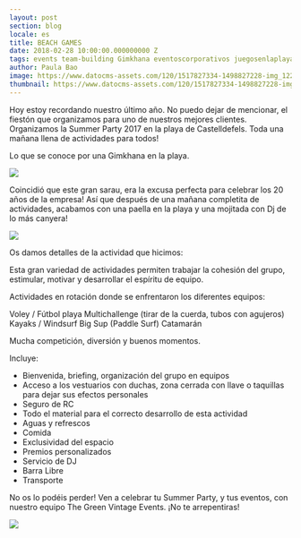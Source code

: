 ```yaml
---
layout: post
section: blog
locale: es
title: BEACH GAMES
date: 2018-02-28 10:00:00.000000000 Z
tags: events team-building Gimkhana eventoscorporativos juegosenlaplaya
author: Paula Bao
image: https://www.datocms-assets.com/120/1517827334-1498827228-img_1221.jpg?ch=DPR%2CWidth&auto=format&w=1024&fm=jpg
thumbnail: https://www.datocms-assets.com/120/1517827334-1498827228-img_1221.jpg?ch=DPR%2CWidth&auto=format&w=105&fm=jpg
---
```


Hoy estoy recordando nuestro último año. No puedo dejar de mencionar, el fiestón que organizamos para uno de nuestros mejores clientes. 
Organizamos la Summer Party 2017 en la playa de Castelldefels. 
Toda una mañana llena de actividades para todos!

<!--more-->

Lo que se conoce por una Gimkhana en la playa. 

![](https://www.datocms-assets.com/120/1517827521-1498827238-img_1209.jpg?ch=DPR%2CWidth&auto=format)

Coincidió que este gran sarau, era la excusa perfecta para celebrar los 20 años de la empresa! Así que después de una mañana completita de actividades, acabamos con una paella en la playa y una mojitada con Dj de lo más canyera!

![](https://www.datocms-assets.com/120/1517827533-softonic-team-building-20-years-160617_20.JPG?ch=DPR%2CWidth&auto=format)

Os damos detalles de la actividad que hicimos:

Esta gran variedad de actividades permiten trabajar la cohesión del grupo, estimular, motivar y desarrollar el espíritu de equipo.

Actividades en rotación donde se enfrentaron los diferentes equipos:

Voley / Fútbol playa
Multichallenge (tirar de la cuerda, tubos con agujeros)
Kayaks / Windsurf
Big Sup (Paddle Surf)
Catamarán

Mucha competición, diversión y buenos momentos.

Incluye:
- Bienvenida, briefing, organización del grupo en equipos
- Acceso a los vestuarios con duchas, zona cerrada con llave o taquillas para dejar sus efectos personales
- Seguro de RC
- Todo el material para el correcto desarrollo de esta actividad
- Aguas y refrescos
- Comida
- Exclusividad del espacio
- Premios personalizados
- Servicio de DJ
- Barra Libre
- Transporte

No os lo podéis perder!
Ven a celebrar tu Summer Party, y tus eventos, con nuestro equipo The Green Vintage Events. ¡No te arrepentiras!

![](https://www.datocms-assets.com/120/1517827544-softonic-team-building-20-years-160617_16.JPG?ch=DPR%2CWidth&auto=format)
